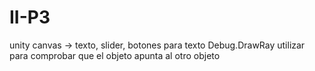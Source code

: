 # II-P3

unity canvas -> texto, slider, botones para texto
Debug.DrawRay utilizar para comprobar que el objeto apunta al otro objeto
